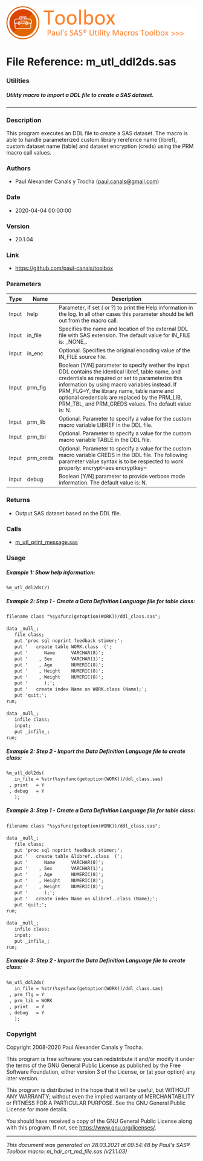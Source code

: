 ![../misc/images/doc_banner.png](../misc/images/doc_banner.png)
# 
# File Reference: m_utl_ddl2ds.sas

### Utilities

##### Utility macro to import a DDL file to create a SAS dataset.

***

### Description
This program executes an DDL file to create a SAS dataset. The macro is able to handle parameterized custom library rerefence name (libref), custom dataset name (table) and dataset encryption (creds) using the PRM macro call values.

### Authors
* Paul Alexander Canals y Trocha (paul.canals@gmail.com)

### Date
* 2020-04-04 00:00:00

### Version
* 20.1.04

### Link
* https://github.com/paul-canals/toolbox

### Parameters
| Type | Name | Description |
| ---- | ---- | ----------- |
| Input | help | Parameter, if set ( or ?) to print the Help information in the log. In all other cases this parameter should be left out from the macro call. |
| Input | in_file | Specifies the name and location of the external DDL file with SAS extension. The default value for IN_FILE is: \_NONE\_. |
| Input | in_enc | Optional. Specifies the original encoding value of the IN_FILE source file. |
| Input | prm_flg | Boolean [Y/N] parameter to specify wether the input DDL contains the identical libref, table name, and credentials as required or set to parameterize this information by using macro variables instead. If PRM_FLG=Y, the library name, table name and optional credentials are replaced by the PRM_LIB, PRM_TBL, and PRM_CREDS values. The default value is: N. |
| Input | prm_lib | Optional. Parameter to specify a value for the custom macro variable LIBREF in the DDL file. |
| Input | prm_tbl | Optional. Parameter to specify a value for the custom macro variable TABLE in the DDL file. |
| Input | prm_creds | Optional. Parameter to specify a value for the custom macro variable CREDS in the DDL file. The following parameter value syntax is to be respected to work properly: encrypt=aes encryptkey= |
| Input | debug | Boolean [Y/N] parameter to provide verbose mode information. The default value is: N. |

### Returns
* Output SAS dataset based on the DDL file.

### Calls
* [m_utl_print_message.sas](m_utl_print_message.md)

### Usage

##### Example 1: Show help information:
```sas
%m_utl_ddl2ds(?)
```

##### Example 2: Step 1 - Create a Data Definition Language file for table class:
```sas
filename class "%sysfunc(getoption(WORK))/ddl_class.sas";

data _null_;
   file class;
   put 'proc sql noprint feedback stimer;';
   put '   create table WORK.class  (';
   put '      Name      VARCHAR(8)';
   put '    , Sex       VARCHAR(1)';
   put '    , Age       NUMERIC(8)';
   put '    , Height    NUMERIC(8)';
   put '    , Weight    NUMERIC(8)';
   put '      );';
   put '   create index Name on WORK.class (Name);';
   put 'quit;';
run;

data _null_;
   infile class;
   input;
   put _infile_;
run;
```

##### Example 2: Step 2 - Import the Data Definition Language file to create class:
```sas
%m_utl_ddl2ds(
   in_file = %str(%sysfunc(getoption(WORK))/ddl_class.sas)
 , print   = Y
 , debug   = Y
   );
```

##### Example 3: Step 1 - Create a Data Definition Language file for table class:
```sas
filename class "%sysfunc(getoption(WORK))/ddl_class.sas";

data _null_;
   file class;
   put 'proc sql noprint feedback stimer;';
   put '   create table &libref..class  (';
   put '      Name      VARCHAR(8)';
   put '    , Sex       VARCHAR(1)';
   put '    , Age       NUMERIC(8)';
   put '    , Height    NUMERIC(8)';
   put '    , Weight    NUMERIC(8)';
   put '      );';
   put '   create index Name on &libref..class (Name);';
   put 'quit;';
run;

data _null_;
   infile class;
   input;
   put _infile_;
run;
```

##### Example 3: Step 2 - Import the Data Definition Language file to create class:
```sas
%m_utl_ddl2ds(
   in_file = %str(%sysfunc(getoption(WORK))/ddl_class.sas)
 , prm_flg = Y
 , prm_lib = WORK
 , print   = Y
 , debug   = Y
   );
```

### Copyright
Copyright 2008-2020 Paul Alexander Canals y Trocha. 
 
This program is free software: you can redistribute it and/or modify 
it under the terms of the GNU General Public License as published by 
the Free Software Foundation, either version 3 of the License, or 
(at your option) any later version. 
 
This program is distributed in the hope that it will be useful, 
but WITHOUT ANY WARRANTY; without even the implied warranty of 
MERCHANTABILITY or FITNESS FOR A PARTICULAR PURPOSE. See the 
GNU General Public License for more details. 
 
You should have received a copy of the GNU General Public License 
along with this program. If not, see <https://www.gnu.org/licenses/>. 


***
*This document was generated on 28.03.2021 at 09:54:48  by Paul's SAS&reg; Toolbox macro: m_hdr_crt_md_file.sas (v21.1.03)*
